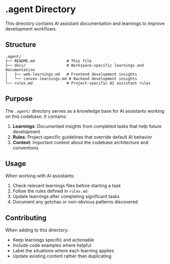 # .agent Directory

This directory contains AI assistant documentation and learnings to improve development workflows.

## Structure

```
.agent/
├── README.md              # This file
├── docs/                  # Workspace-specific learnings and documentation
│   ├── web-learnings.md   # Frontend development insights
│   └── convex-learnings.md # Backend development insights
└── rules.md               # Project-specific AI assistant rules
```

## Purpose

The `.agent/` directory serves as a knowledge base for AI assistants working on this codebase. It contains:

1. **Learnings**: Documented insights from completed tasks that help future development
2. **Rules**: Project-specific guidelines that override default AI behavior
3. **Context**: Important context about the codebase architecture and conventions

## Usage

When working with AI assistants:

1. Check relevant learnings files before starting a task
2. Follow the rules defined in `rules.md`
3. Update learnings after completing significant tasks
4. Document any gotchas or non-obvious patterns discovered

## Contributing

When adding to this directory:

- Keep learnings specific and actionable
- Include code examples where helpful
- Label the situations where each learning applies
- Update existing content rather than duplicating